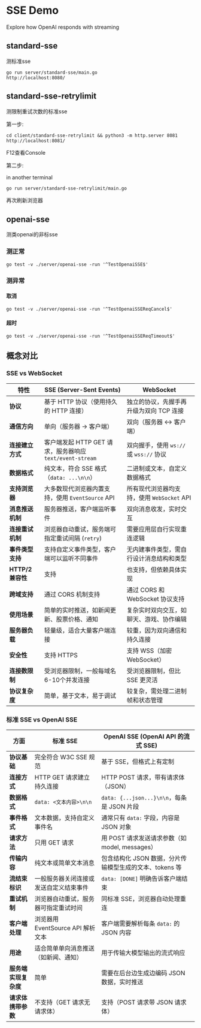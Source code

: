 # SSE Demo

Explore how OpenAI responds with streaming

## standard-sse

测标准sse

```
go run server/standard-sse/main.go
http://localhost:8080/
```

## standard-sse-retrylimit

测限制重试次数的标准sse

第一步:

```
cd client/standard-sse-retrylimit && python3 -m http.server 8081
http://localhost:8081/
```
F12查看Console

第二步:

in another terminal

```
go run server/standard-sse-retrylimit/main.go
```
再次刷新浏览器

## openai-sse

测类openai的非标sse

### 测正常

```
go test -v ./server/openai-sse -run '^TestOpenaiSSE$'
```

### 测异常

#### 取消

```
go test -v ./server/openai-sse -run '^TestOpenaiSSEReqCancel$'
```

#### 超时

```
go test -v ./server/openai-sse -run '^TestOpenaiSSEReqTimeout$'
```

## 概念对比

### SSE vs WebSocket

| 特性              | SSE (Server-Sent Events)                                 | WebSocket                                  |
| ----------------- | -------------------------------------------------------- | ------------------------------------------ |
| **协议**          | 基于 HTTP 协议（使用持久的 HTTP 连接）                   | 独立的协议，先握手再升级为双向 TCP 连接    |
| **通信方向**      | 单向（服务器 → 客户端）                                  | 双向（服务器 ↔ 客户端）                    |
| **连接建立方式**  | 客户端发起 HTTP GET 请求，服务器响应 `text/event-stream` | 双向握手，使用 `ws://` 或 `wss://` 协议    |
| **数据格式**      | 纯文本，符合 SSE 格式（`data: ...\n\n`）                 | 二进制或文本，自定义数据格式               |
| **支持浏览器**    | 大多数现代浏览器内置支持，使用 `EventSource` API         | 所有现代浏览器均支持，使用 `WebSocket` API |
| **消息推送机制**  | 服务器推送，客户端监听事件                               | 双向消息收发，实时交互                     |
| **连接重试机制**  | 浏览器自动重试，服务端可指定重试间隔 (`retry`)           | 需要应用层自行实现重连逻辑                 |
| **事件类型支持**  | 支持自定义事件类型，客户端可以监听不同事件               | 无内建事件类型，需自行设计消息结构和类型   |
| **HTTP/2 兼容性** | 支持                                                     | 也支持，但依赖具体实现                     |
| **跨域支持**      | 通过 CORS 机制支持                                       | 通过 CORS 和 WebSocket 协议支持            |
| **使用场景**      | 简单的实时推送，如新闻更新、股票价格、通知               | 复杂实时双向交互，如聊天、游戏、协作编辑   |
| **服务器负载**    | 轻量级，适合大量客户端连接                               | 较重，因为双向通信和持久连接               |
| **安全性**        | 支持 HTTPS                                               | 支持 WSS（加密 WebSocket）                 |
| **连接数限制**    | 受浏览器限制，一般每域名6-10个并发连接                   | 受浏览器限制，但比 SSE 更灵活              |
| **协议复杂度**    | 简单，基于文本，易于调试                                 | 较复杂，需处理二进制帧和状态管理           |

### 标准 SSE vs OpenAI SSE

| 方面                 | 标准 SSE                               | OpenAI SSE (OpenAI API 的流式 SSE)                      |
| -------------------- | -------------------------------------- | ------------------------------------------------------- |
| **协议基础**         | 完全符合 W3C SSE 规范                  | 基于 SSE，但格式上有定制                                |
| **连接方式**         | HTTP GET 请求建立持久连接              | HTTP POST 请求，带有请求体（JSON）                      |
| **数据格式**         | `data: <文本内容>\n\n`                 | `data: {...json...}\n\n`，每条是 JSON 片段              |
| **事件格式**         | 文本数据，支持自定义事件名             | 通常只有 `data:` 字段，内容是 JSON 对象                 |
| **请求方法**         | 只用 GET 请求                          | 用 POST 请求发送请求参数（如 model, messages）          |
| **传输内容**         | 纯文本或简单文本消息                   | 包含结构化 JSON 数据，分片传输模型生成的文本、tokens 等 |
| **流结束标识**       | 一般服务器关闭连接或发送自定义结束事件 | `data: [DONE]` 明确告诉客户端结束                       |
| **重试机制**         | 浏览器自动重试，服务器可指定重试时间   | 同标准 SSE，浏览器自动处理重连                          |
| **客户端处理**       | 浏览器用 EventSource API 解析文本      | 客户端需要解析每条 `data:` 的 JSON 内容                 |
| **用途**             | 适合简单单向消息推送（如新闻、通知）   | 用于传输大模型输出的流式响应                            |
| **服务端实现复杂度** | 简单                                   | 需要在后台边生成边编码 JSON 数据，实时推送              |
| **请求体携带参数**   | 不支持（GET 请求无请求体）             | 支持（POST 请求带 JSON 请求体）                         |
